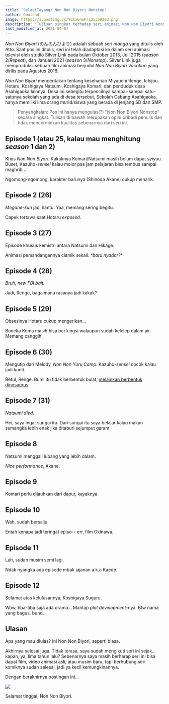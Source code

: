 ```yaml
---
title: "SelagiTayang: Non Non Biyori Nonstop"
author: Qauland
image: https://i.postimg.cc/YCCxGnwP/125350203.png
description: "Tulisan singkat terhadap seri animasi Non Non Biyori Nonstop."
last_modified_at: 2021-04-07
---
```


*Non Non Biyori* (のんのんびより) adalah sebuah seri *manga* yang ditulis oleh Atto. Saat pos ini ditulis, seri ini telah diadaptasi ke dalam seri animasi televisi oleh studio Silver Link pada bulan Oktober 2013, Juli 2015 (*season* 2/*Repeat*), dan Januari 2021 (*season* 3/*Nonstop*). Silver Link juga memproduksi sebuah film animasi berjudul *Non Non Biyori Vacation* yang dirilis pada Agustus 2018.

*Non Non Biyori* menceritakan tentang keseharian Miyauchi Renge, Ichijou Hotaru, Koshigaya Natsumi, Koshigaya Komari, dan penduduk desa Asahigaoka lainnya. Desa ini sebegitu terpencilnya sampai-sampai satu-satunya sekolah yang ada di desa tersebut, Sekolah Cabang Asahigaoka, hanya memiliki lima orang murid/siswa yang berada di jenjang SD dan SMP.

> Penyangkalan: Pos ini hanya mengulas(?) "Non Non Biyori Nonstop" secara singkat. Tulisan di bawah merupakan opini pribadi penulis dan tidak mencerminkan kualitas sebenarnya dari seri ini.

## Episode 1 (atau 25, kalau mau menghitung *season* 1 dan 2)

Khas *Non Non Biyori*. Kakaknya Komari/Natsumi masih belum dapat *seiyuu*. Buset, Kazuho-*sensei* kalau molor pas jam pelajaran bisa tembus sampai maghrib...

Ngomong-ngomong, karakter barunya (Shinoda Akane) cukup menarik.

## Episode 2 (26)

*Megane-kun* jadi hantu. Yaa, memang sering begitu.

Capek tertawa saat Hotaru *exposed*.

## Episode 3 (27)

Episode khusus kemistri antara Natsumi dan Hikage.

Animasi pemandangannya ciamik sekali. *\*baru nyadar?*\*

## Episode 4 (28)

*Bruh, new FBI bait.*

Jadi, Renge, bagaimana rasanya jadi kakak?

## Episode 5 (29)

Obsesinya Hotaru cukup mengerikan...

Boneka Koma masih bisa berfungsi walaupun sudah kelelep dalam air. Memang canggih.

## Episode 6 (30)

Mengutip dari Melody, *Non Non Yuru Camp*. Kazuho-*sensei* cocok kalau jadi kunti.

Betul, Renge. Bumi itu tidak berbentuk bulat, [melainkan berbentuk dinosaurus](<https://twitter.com/dinosaurearth>).

## Episode 7 (31)

*Natsumi died*.

Hei, saya ingat sungai itu. Dari sungai itu saya belajar kalau makan semangka lebih enak jika ditaburi sejumput garam.

## Episode 8

Natsumi menggali lubang yang lebih dalam.

*Nice performance*, Akane.

## Episode 9

Komari perlu dijauhkan dari dapur, kayaknya.

## Episode 10

Wah, sudah bersalju.

Entah kenapa jadi teringat episo-- err, film Okinawa.

## Episode 11

Lah, sudah musim semi lagi.

Ndak nyangka ada episode mbak jajanan a.k.a Kaede.

## Episode 12

Selamat atas kelulusannya, Koshigaya Suguru.

Wow, tiba-tiba saja ada drama... Mantap *plot development*-nya. Btw nama yang bagus, bund.

## Ulasan

Apa yang mau diulas? Ini Non Non Biyori, seperti biasa.

Akhirnya selesai juga. Tidak terasa, saya sudah mengikuti seri ini sejak... kapan, ya, lima tahun lalu? Sebenarnya saya masih berharap seri ini bisa dapat film, video animasi asli, atau musim baru, tapi berhubung seri komiknya sudah selesai, jadi ya kecil kemungkinannya.

Dengan berakhirnya postingan ini...

![](https://i.postimg.cc/7PRP4r2J/nnbs3-2.jpg)

Selamat tinggal, Non Non Biyori.
